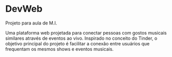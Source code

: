 # DevWeb

Projeto para aula de M.I.

Uma plataforma web projetada para conectar pessoas com gostos musicais similares através de eventos ao vivo. Inspirado no conceito do Tinder, o objetivo principal do projeto é facilitar a conexão entre usuários que frequentam os mesmos shows e eventos musicais.
